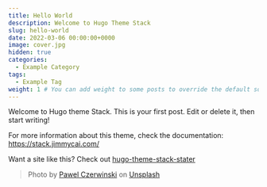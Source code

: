 ```yaml
---
title: Hello World
description: Welcome to Hugo Theme Stack
slug: hello-world
date: 2022-03-06 00:00:00+0000
image: cover.jpg
hidden: true
categories:
  - Example Category
tags:
  - Example Tag
weight: 1 # You can add weight to some posts to override the default sorting (date descending)
---
```


Welcome to Hugo theme Stack. This is your first post. Edit or delete it, then start writing!

For more information about this theme, check the documentation: https://stack.jimmycai.com/

Want a site like this? Check out [hugo-theme-stack-stater](https://github.com/CaiJimmy/hugo-theme-stack-starter)

> Photo by [Pawel Czerwinski](https://unsplash.com/@pawel_czerwinski) on [Unsplash](https://unsplash.com/)
